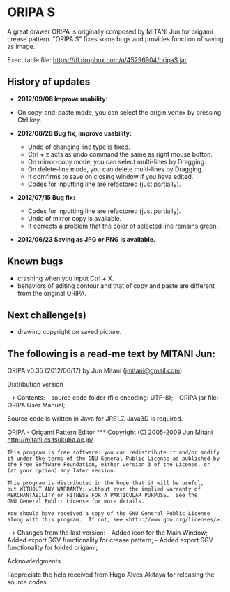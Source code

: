 ORIPA S
======

A great drawer ORIPA is originally composed by MITANI Jun for origami crease pattern.
"ORIPA S" fixes some bugs and provides function of saving as image.

Executable file: https://dl.dropbox.com/u/45296904/oripaS.jar


History of updates
-------
* __2012/09/08 Improve usability:__
 * On copy-and-paste mode, you can select the origin vertex by pressing Ctrl key.
  

* __2012/08/28 Bug fix, improve usability:__
    * Undo of changing line type is fixed.
    * Ctrl + z acts as undo command the same as right mouse button.
    * On mirror-copy mode, you can select multi-lines by Dragging.
    * On delete-line mode, you can delete multi-lines by Dragging.	
    * It comfirms to save on closing window if you have edited.
    * Codes for inputting line are refactored (just partially).
 	

* __2012/07/15 Bug fix:__
    * Codes for inputting line are refactored (just partially).
    * Undo of mirror copy is available.
    * It corrects a problem that the color of selected line remains green.
 
 
* __2012/06/23 Saving as JPG or PNG is available.__


Known bugs
--------
* crashing when you input Ctrl + X.
* behaviors of editing contour and that of copy and paste are different from the original ORIPA.

Next challenge(s)
--------
* drawing copyright on saved picture.


The following is a read-me text by MITANI Jun:
----
ORIPA v0.35 (2012/06/17) by Jun Mitani (jmitani@gmail.com)

Distribution version

--> Contents:
	- source code folder (file encoding: UTF-8);
	- ORIPA jar file;
	- ORIPA User Manual;

Source code is written in Java for JRE1.7.
Java3D is required.

ORIPA - Origami Pattern Editor 
*** Copyright (C) 2005-2009 Jun Mitani http://mitani.cs.tsukuba.ac.jp/

    This program is free software: you can redistribute it and/or modify
    it under the terms of the GNU General Public License as published by
    the Free Software Foundation, either version 3 of the License, or
    (at your option) any later version.

    This program is distributed in the hope that it will be useful,
    but WITHOUT ANY WARRANTY; without even the implied warranty of
    MERCHANTABILITY or FITNESS FOR A PARTICULAR PURPOSE.  See the
    GNU General Public License for more details.

    You should have received a copy of the GNU General Public License
    along with this program.  If not, see <http://www.gnu.org/licenses/>.



--> Changes from the last version:
	- Added icon for the Main Window;
	- Added export SGV functionality for crease pattern;
	- Added export SGV functionality for folded origami;


Acknowledgments

I appreciate the help received from Hugo Alves Akitaya for releasing the source codes.
